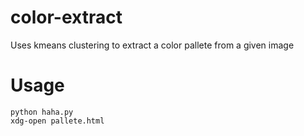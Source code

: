 # color-extract
Uses kmeans clustering to extract a color pallete from a given image 

# Usage 

```
python haha.py
xdg-open pallete.html
```

